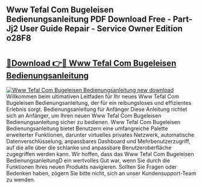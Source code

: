 ## Www Tefal Com Bugeleisen Bedienungsanleitung PDF Download Free - Part-Jj2 User Guide Repair - Service Owner Edition o28F8

# <h2><a href="http://df19gj.blite.top/?on=Www+Tefal+Com+Bugeleisen+Bedienungsanleitung">🔗Download 👉🔴 Www Tefal Com Bugeleisen Bedienungsanleitung</a></h2>

[![Www Tefal Com Bugeleisen Bedienungsanleitung new download](https://i.imgur.com/lujVjoI.png)](http://df19gj.blite.top/?on=Www+Tefal+Com+Bugeleisen+Bedienungsanleitung)
Willkommen beim ultimativen Leitfaden für Ihr neues Www Tefal Com Bugeleisen Bedienungsanleitung, der für ein reibungsloses und effizientes Erlebnis sorgt. Bedienungsanleitung für Anfänger Diese Anleitung richtet sich an Anfänger, um Ihren neuen Www Tefal Com Bugeleisen Bedienungsanleitung sicher zu bedienen. Www Tefal Com Bugeleisen Bedienungsanleitung bietet Benutzern eine umfangreiche Palette erweiterter Funktionen, darunter virtuelles privates Netzwerk, automatische Datenverschlüsselung, anpassbares Dashboard und Mehrbenutzerzugriff, auf die alle über die schlanke und anpassbare Benutzeroberfläche zugegriffen werden kann. Wir hoffen, dass das Www Tefal Com Bugeleisen BedienungsanleitungD ein wertvolles Gut war, wenn Sie durch die Funktionen Ihres neuen Produkts navigieren. Sollten Sie Fragen oder Bedenken haben, zögern Sie bitte nicht, sich an unser Kundensupport-Team zu wenden.
